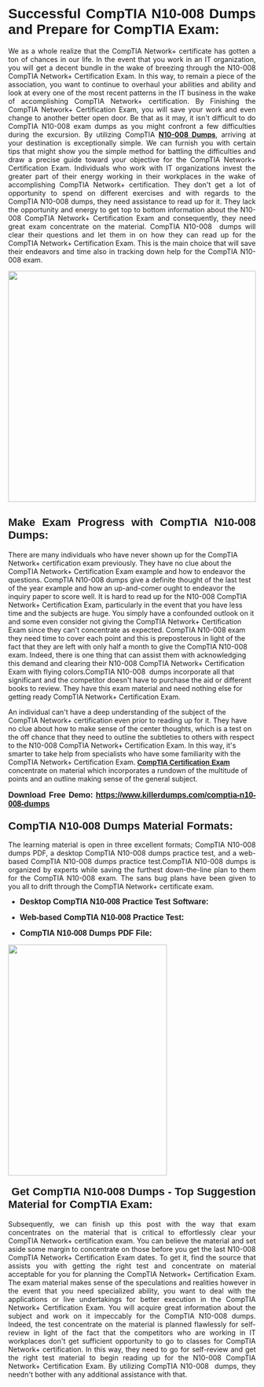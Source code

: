 <h1 dir="ltr" style="text-align: justify;"><strong><span style="font-family:Verdana,Geneva,sans-serif;">Successful CompTIA N10-008 Dumps and Prepare for CompTIA Exam:</span></strong></h1>

<p dir="ltr" style="text-align: justify;">We as a whole realize that the CompTIA Network+ certificate has gotten a ton of chances in our life. In the event that you work in an IT organization, you will get a decent bundle in the wake of breezing through the N10-008 CompTIA Network+ Certification Exam. In this way, to remain a piece of the association, you want to continue to overhaul your abilities and ability and look at every one of the most recent patterns in the IT business in the wake of accomplishing CompTIA Network+ certification. By Finishing the CompTIA Network+ Certification Exam, you will save your work and even change to another better open door. Be that as it may, it isn't difficult to do CompTIA N10-008 exam dumps as you might confront a few difficulties during the excursion. By utilizing CompTIA <a href="https://www.killerdumps.com/comptia-n10-008-dumps" target="_self"><strong>N10-008 Dumps</strong></a>, arriving at your destination is exceptionally simple. We can furnish you with certain tips that might show you the simple method for battling the difficulties and draw a precise guide toward your objective for the CompTIA Network+ Certification Exam. Individuals who work with IT organizations invest the greater part of their energy working in their workplaces in the wake of accomplishing CompTIA Network+ certification. They don't get a lot of opportunity to spend on different exercises and with regards to the CompTIA N10-008 dumps, they need assistance to read up for it. They lack the opportunity and energy to get top to bottom information about the N10-008 CompTIA Network+ Certification Exam and consequently, they need great exam concentrate on the material. CompTIA N10-008  dumps will clear their questions and let them in on how they can read up for the CompTIA Network+ Certification Exam. This is the main choice that will save their endeavors and time also in tracking down help for the CompTIA N10-008 exam.</p>

<p dir="ltr" style="text-align: justify;"><a href="https://www.killerdumps.com/comptia-n10-008-dumps" target="_self"><img alt="" src="https://lh3.googleusercontent.com/pw/AMWts8Awo2L3zgHzQ6YfEmTe4jLqDbxcIWs-TOQz5oRk2dAajsIGMCHHXkUvz1_W12Lx2ypOi5ioDTe0jlF2aDjYrAZ3HwJUDwZY99Re8JaaHoXaCpDum_Ib20Z-0s6sXPwVnAAg0ajISCJB1vP2JoakWNrn=w1094-h617-no?authuser=4" style="width: 100%; height: 470px;" /></a></p>

<h2 dir="ltr" style="text-align: justify;"><span style="font-size:22px;"><span style="font-family:Verdana,Geneva,sans-serif;"><strong>Make Exam Progress with CompTIA N10-008 Dumps:</strong></span></span></h2>

<p>There are many individuals who have never shown up for the CompTIA Network+ certification exam previously. They have no clue about the CompTIA Network+ Certification Exam example and how to endeavor the questions. CompTIA N10-008 dumps give a definite thought of the last test of the year example and how an up-and-comer ought to endeavor the inquiry paper to score well. It is hard to read up for the N10-008 CompTIA Network+ Certification Exam, particularly in the event that you have less time and the subjects are huge. You simply have a confounded outlook on it and some even consider not giving the CompTIA Network+ Certification Exam since they can't concentrate as expected. CompTIA N10-008 exam they need time to cover each point and this is preposterous in light of the fact that they are left with only half a month to give the CompTIA N10-008 exam. Indeed, there is one thing that can assist them with acknowledging this demand and clearing their N10-008 CompTIA Network+ Certification Exam with flying colors.CompTIA N10-008  dumps incorporate all that significant and the competitor doesn't have to purchase the aid or different books to review. They have this exam material and need nothing else for getting ready CompTIA Network+ Certification Exam.</p>

<p>An individual can't have a deep understanding of the subject of the CompTIA Network+ certification even prior to reading up for it. They have no clue about how to make sense of the center thoughts, which is a test on the off chance that they need to outline the subtleties to others with respect to the N10-008 CompTIA Network+ Certification Exam. In this way, it's smarter to take help from specialists who have some familiarity with the CompTIA Network+ Certification Exam. <a href="https://www.killerdumps.com/comptia-network-braindumps" target="_self"><span style="font-family:Verdana,Geneva,sans-serif;"><strong>CompTIA Certification Exam</strong></span></a> concentrate on material which incorporates a rundown of the multitude of points and an outline making sense of the general subject.</p>

<p dir="ltr" style="text-align: justify;"><span style="font-size:16px;"><strong><span style="font-family:Verdana,Geneva,sans-serif;">Download Free Demo:</span> <span style="font-family:Verdana,Geneva,sans-serif;"><a href="https://www.killerdumps.com/comptia-n10-008-dumps" target="_self">https://www.killerdumps.com/comptia-n10-008-dumps</a></span></strong></span></p>

<h3 dir="ltr" style="text-align: justify;"><span style="font-size:22px;"><span style="font-family:Verdana,Geneva,sans-serif;"><strong>CompTIA N10-008 Dumps Material Formats:</strong></span></span></h3>

<p dir="ltr" style="text-align: justify;">The learning material is open in three excellent formats; CompTIA N10-008 dumps PDF, a desktop CompTIA N10-008 dumps practice test, and a web-based CompTIA N10-008 dumps practice test.CompTIA N10-008 dumps is organized by experts while saving the furthest down-the-line plan to them for the CompTIA N10-008 exam. The sans bug plans have been given to you all to drift through the CompTIA Network+ certificate exam.</p>

<ul dir="ltr">
	<li style="text-align: justify;"><span style="font-size:16px;"><span style="font-family:Verdana,Geneva,sans-serif;"><b>Desktop CompTIA N10-008 Practice Test Software: </b></span></span></li>
	<li>
	<p style="text-align: justify;"><span style="font-size:16px;"><span style="font-family:Verdana,Geneva,sans-serif;"><b id="docs-internal-guid-44b45a43-7fff-2325-b530-fbb6de77fdb4">Web-based CompTIA N10-008 Practice Test:</b></span></span></p>
	</li>
	<li role="presentation" style="text-align: justify;"><span style="font-size:16px;"><span style="font-family:Verdana,Geneva,sans-serif;"><b id="docs-internal-guid-44b45a43-7fff-2325-b530-fbb6de77fdb4">CompTIA N10-008 Dumps PDF File:</b> </span></span></li>
</ul>

<p dir="ltr" style="text-align: justify;"><a href="https://www.killerdumps.com/comptia-n10-008-dumps" target="_self"><img alt="" src="https://lh3.googleusercontent.com/pw/AMWts8CR33J04bOu9wNL3aGQNS_cffbm9qG0dYlzNa7jaVRlu36NaqLUkPj87QUCEYgQ087WQBX4YzZab1Ct1ZaPSD1ohUM013qbyl3-qoDtth7Ytn5H6cFE4BPL9s9SN2MoZ9MJ9latZ6qQid198jBoO4eR=w598-h560-no?authuser=4" style="width: 80%; height: 470px;" /></a></p>

<h4 dir="ltr" style="text-align: justify;"><span style="font-size:22px;"><span style="font-family:Verdana,Geneva,sans-serif;"><strong> Get CompTIA N10-008 Dumps - Top Suggestion Material for CompTIA Exam:</strong></span></span></h4>

<p dir="ltr" style="text-align: justify;">Subsequently, we can finish up this post with the way that exam concentrates on the material that is critical to effortlessly clear your CompTIA Network+ certification exam. You can believe the material and set aside some margin to concentrate on those before you get the last N10-008 CompTIA Network+ Certification Exam dates. To get it, find the source that assists you with getting the right test and concentrate on material acceptable for you for planning the CompTIA Network+ Certification Exam. The exam material makes sense of the speculations and realities however in the event that you need specialized ability, you want to deal with the applications or live undertakings for better execution in the CompTIA Network+ Certification Exam. You will acquire great information about the subject and work on it impeccably for the CompTIA N10-008 dumps. Indeed, the test concentrate on the material is planned flawlessly for self-review in light of the fact that the competitors who are working in IT workplaces don't get sufficient opportunity to go to classes for CompTIA Network+ certification. In this way, they need to go for self-review and get the right test material to begin reading up for the N10-008 CompTIA Network+ Certification Exam. By utilizing CompTIA N10-008  dumps, they needn't bother with any additional assistance with that.</p>
